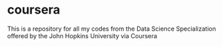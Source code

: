 # coursera
This is a repository for all my codes from the Data Science Specialization offered by the John Hopkins University via Coursera
